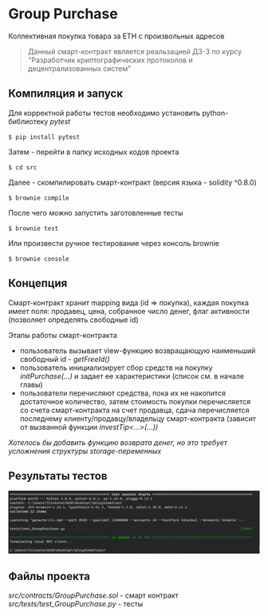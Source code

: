 # Group Purchase

Коллективная покупка товара за ETH с произвольных адресов 

> Данный смарт-контракт является реальзацией ДЗ-3 по курсу "Разработчик криптографических протоколов и децентрализованных систем"



## Компиляция и запуск

Для корректной работы тестов необходимо установить python-библиотеку *pytest*
```
$ pip install pytest
```
Затем - перейти в папку исходных кодов проекта 
```
$ cd src
```
Далее - скомпилировать смарт-контракт (версия языка - solidity ^0.8.0)
```
$ brownie compile
```
После чего можно запустить заготовленные тесты
```
$ brownie test
```
Или произвести ручное тестирование через консоль brownie
```
$ brownie console
```

## Концепция 

Смарт-контракт хранит mapping вида (id => покупка), каждая покупка имеет поля: продавец, цена, собранное число денег, флаг активности (позволяет определять свободные id)

Этапы работы смарт-контракта
- пользователь вызывает view-функцию возвращающую наименьший свободный id - *getFreeId()*
- пользователь инициализирует сбор средств на покупку *initPurchase(...)*  и задает ее характеристики (список см. в начале главы)
- пользователи перечисляют средства, пока их не накопится достаточное количество, затем стоимость покупки перечисляется со счета смарт-контракта на счет продавца, сдача перечисляется последнему клиенту/продавцу/владельцу смарт-контракта (зависит от вызванной функции *investTip<...>(...))*

*Хотелось бы добавить функцию возврата денег, но это требует усложнения структуры storage-переменных*

## Результаты тестов

![](./tests_screenshot.png)

## Файлы проекта

*src/contracts/GroupPurchase.sol* - смарт контракт
*src/tests/test_GroupPurchase.py* - тесты